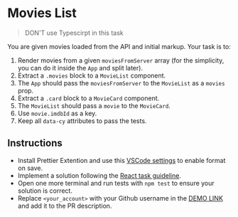 # Movies List

> DON'T use Typescirpt in this task

You are given movies loaded from the API and initial markup. Your task is to:

1. Render movies from a given `moviesFromServer` array (for the simplicity, you can do it inside the `App` and split later).
1. Extract a `.movies` block to a `MovieList` component.
1. The `App` should pass the `moviesFromServer` to the `MovieList` as a `movies` prop.
1. Extract a `.card` block to a `MovieCard` component.
1. The `MovieList` should pass a `movie` to the `MovieCard`.
1. Use `movie.imdbId` as a key.
1. Keep all `data-cy` attributes to pass the tests.

## Instructions
- Install Prettier Extention and use this [VSCode settings](https://mate-academy.github.io/fe-program/tools/vscode/settings.json) to enable format on save.
- Implement a solution following the [React task guideline](https://github.com/mate-academy/react_task-guideline#react-tasks-guideline).
- Open one more terminal and run tests with `npm test` to ensure your solution is correct.
- Replace `<your_account>` with your Github username in the [DEMO LINK](https://danzaris.github.io/react_movies-list-js/) and add it to the PR description.
